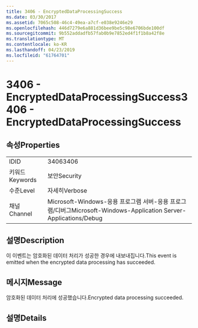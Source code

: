 ```yaml
---
title: 3406 - EncryptedDataProcessingSuccess
ms.date: 03/30/2017
ms.assetid: 7065c508-46c4-49ea-a7cf-e038e9246e29
ms.openlocfilehash: 446d7279e6a881d36bee9be5c98e6706bde100df
ms.sourcegitcommit: 9b552addadfb57fab0b9e7852ed4f1f1b8a42f8e
ms.translationtype: MT
ms.contentlocale: ko-KR
ms.lasthandoff: 04/23/2019
ms.locfileid: "61764701"
---
```

# <a name="3406---encrypteddataprocessingsuccess"></a><span data-ttu-id="865cd-102">3406 - EncryptedDataProcessingSuccess</span><span class="sxs-lookup"><span data-stu-id="865cd-102">3406 - EncryptedDataProcessingSuccess</span></span>
## <a name="properties"></a><span data-ttu-id="865cd-103">속성</span><span class="sxs-lookup"><span data-stu-id="865cd-103">Properties</span></span>  
  
|||  
|-|-|  
|<span data-ttu-id="865cd-104">ID</span><span class="sxs-lookup"><span data-stu-id="865cd-104">ID</span></span>|<span data-ttu-id="865cd-105">3406</span><span class="sxs-lookup"><span data-stu-id="865cd-105">3406</span></span>|  
|<span data-ttu-id="865cd-106">키워드</span><span class="sxs-lookup"><span data-stu-id="865cd-106">Keywords</span></span>|<span data-ttu-id="865cd-107">보안</span><span class="sxs-lookup"><span data-stu-id="865cd-107">Security</span></span>|  
|<span data-ttu-id="865cd-108">수준</span><span class="sxs-lookup"><span data-stu-id="865cd-108">Level</span></span>|<span data-ttu-id="865cd-109">자세히</span><span class="sxs-lookup"><span data-stu-id="865cd-109">Verbose</span></span>|  
|<span data-ttu-id="865cd-110">채널</span><span class="sxs-lookup"><span data-stu-id="865cd-110">Channel</span></span>|<span data-ttu-id="865cd-111">Microsoft-Windows-응용 프로그램 서버-응용 프로그램/디버그</span><span class="sxs-lookup"><span data-stu-id="865cd-111">Microsoft-Windows-Application Server-Applications/Debug</span></span>|  
  
## <a name="description"></a><span data-ttu-id="865cd-112">설명</span><span class="sxs-lookup"><span data-stu-id="865cd-112">Description</span></span>  
 <span data-ttu-id="865cd-113">이 이벤트는 암호화된 데이터 처리가 성공한 경우에 내보내집니다.</span><span class="sxs-lookup"><span data-stu-id="865cd-113">This event is emitted when the encrypted data processing has succeeded.</span></span>  
  
## <a name="message"></a><span data-ttu-id="865cd-114">메시지</span><span class="sxs-lookup"><span data-stu-id="865cd-114">Message</span></span>  
 <span data-ttu-id="865cd-115">암호화된 데이터 처리에 성공했습니다.</span><span class="sxs-lookup"><span data-stu-id="865cd-115">Encrypted data processing succeeded.</span></span>  
  
## <a name="details"></a><span data-ttu-id="865cd-116">설명</span><span class="sxs-lookup"><span data-stu-id="865cd-116">Details</span></span>
